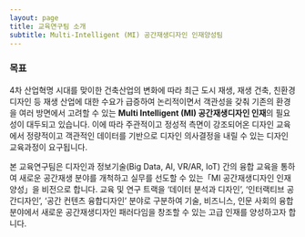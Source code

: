 ```yaml
---
layout: page
title: 교육연구팀 소개
subtitle: Multi-Intelligent (MI) 공간재생디자인 인재양성팀
---
```


### 목표

  4차 산업혁명 시대를 맞이한 건축산업의 변화에 따라 최근 도시 재생, 재생 건축, 친환경디자인 등 재생 산업에 대한 수요가 급증하여 논리적이면서 객관성을 갖춰 기존의 환경을 여러 방면에서 고려할 수 있는 **Multi Intelligent (MI) 공간재생디자인 인재**의 필요성이 대두되고 있습니다. 이에 따라 주관적이고 정성적 측면이 강조되어온 디자인 교육에서 정량적이고 객관적인 데이터를 기반으로 디자인 의사결정을 내릴 수 있는 디자인 교육과정이 요구됩니다. 

  본 교육연구팀은 디자인과 정보기술(Big Data, AI, VR/AR, IoT) 간의 융합 교육을 통하여 새로운 공간재생 분야를 개척하고 실무를 선도할 수 있는「MI 공간재생디자인 인재양성」을 비전으로 합니다. 교육 및 연구 트랙을 ‘데이터 분석과 디자인’, ‘인터랙티브 공간디자인’, ‘공간 컨텐츠 융합디자인’ 분야로 구분하여 기술, 비즈니스, 인문 사회의 융합 분야에서 새로운 공간재생디자인 패러다임을 창조할 수 있는 고급 인재를 양성하고자 합니다.

